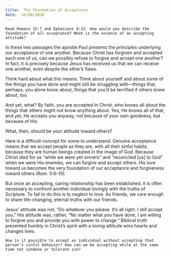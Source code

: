 ```yaml
---
title:  The Foundation of Acceptance
date:  26/08/2020
---
```


`Read Romans 15:7 and Ephesians 4:32. How would you describe the foundation of all acceptance? What is the essence of an accepting attitude?`

In these two passages the apostle Paul presents the principles underlying our acceptance of one another. Because Christ has forgiven and accepted each one of us, can we possibly refuse to forgive and accept one another? In fact, it is precisely because Jesus has received us that we can receive one another, even despite the other’s flaws.

Think hard about what this means. Think about yourself and about some of the things you have done and might still be struggling with—things that, perhaps, you alone know about, things that you’d be terrified if others knew about, too.

And yet, what? By faith, you are accepted in Christ, who knows all about the things that others might not know anything about. Yes, He knows all of that, and yet, He accepts you anyway, not because of your own goodness, but because of His.

What, then, should be your attitude toward others?

Here is a difficult concept for some to understand. Genuine acceptance means that we accept people as they are, with all their sinful habits, because they are human beings created in the image of God. Because Christ died for us “while we were yet sinners” and “reconciled [us] to God” when we were His enemies, we can forgive and accept others. His love toward us becomes the very foundation of our acceptance and forgiveness toward others (Rom. 5:6–10).

But once an accepting, caring relationship has been established, it is often necessary to confront another individual lovingly with the truths of Scripture. To fail to do this is to neglect to love. As friends, we care enough to share life-changing, eternal truths with our friends.

Jesus’ attitude was not, “Do whatever you please. It’s all right. I still accept you.” His attitude was, rather, “No matter what you have done, I am willing to forgive you and provide you with power to change.” Biblical truth presented humbly in Christ’s spirit with a loving attitude wins hearts and changes lives.

`How is it possible to accept an individual without accepting that person’s sinful behavior? How can we be accepting while at the same time not condone or tolerate sin?`